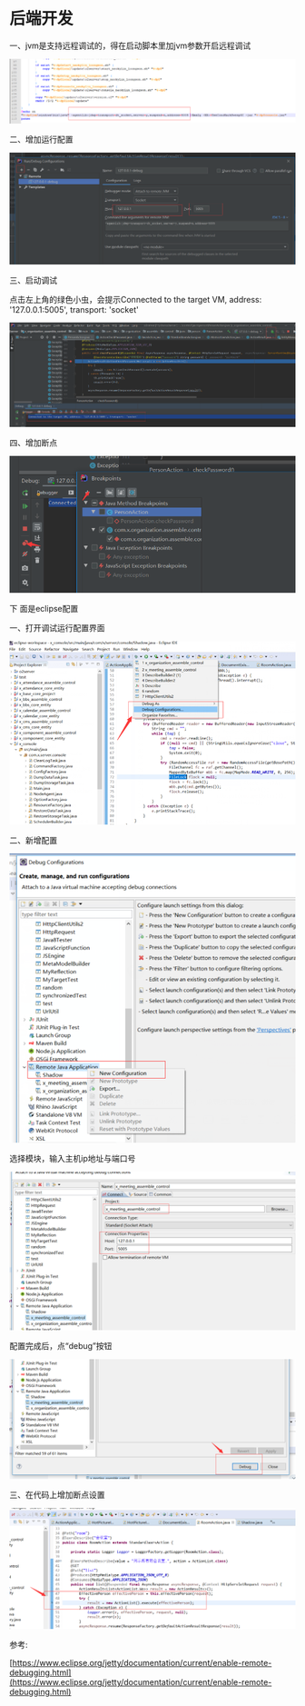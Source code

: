# 后端开发

一、jvm是支持远程调试的，得在启动脚本里加jvm参数开启远程调试

![](../.gitbook/assets/image%20%2865%29.png)

二、增加运行配置

![](../.gitbook/assets/image%20%28151%29.png)

三、启动调试

点击左上角的绿色小虫，会提示Connected to the target VM, address: '127.0.0.1:5005', transport: 'socket'

![](../.gitbook/assets/image%20%28129%29.png)

四、增加断点

![](../.gitbook/assets/image%20%281%29.png)

下 面是eclipse配置

一、打开调试运行配置界面

![](../.gitbook/assets/image%20%2843%29.png)

二、新增配置

![](../.gitbook/assets/image%20%28166%29.png)

选择模块，输入主机ip地址与端口号

![](../.gitbook/assets/image%20%2816%29.png)

配置完成后，点“debug”按钮

![](../.gitbook/assets/image.png)

三、在代码上增加断点设置

![](../.gitbook/assets/image%20%28167%29.png)

参考:

[https://www.eclipse.org/jetty/documentation/current/enable-remote-debugging.html](https://www.eclipse.org/jetty/documentation/current/enable-remote-debugging.html)

